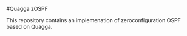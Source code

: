#Quagga zOSPF

This repository contains an implemenation of zeroconfiguration OSPF based on Quagga. 


